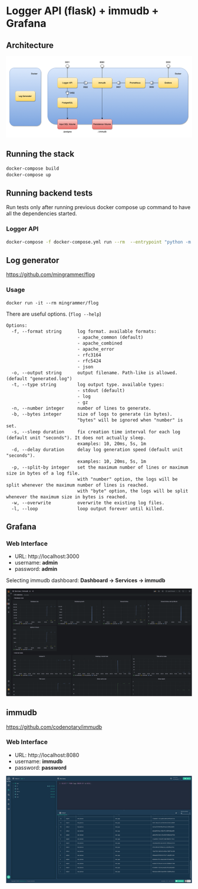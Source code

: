 # Logger API (flask) + immudb + Grafana

## Architecture

![architecture.png](static%2Farchitecture.png)

## Running the stack

```bash
docker-compose build
docker-compose up
```

## Running backend tests

Run tests only after running previous docker compose up command to have all the dependencies started.

### Logger API

```bash
docker-compose -f docker-compose.yml run --rm  --entrypoint "python -m pytest tests" logger_api
```

## Log generator

https://github.com/mingrammer/flog

### Usage

```
docker run -it --rm mingrammer/flog
```

There are useful options. (`flog --help`)

```console
Options:
  -f, --format string      log format. available formats:
                           - apache_common (default)
                           - apache_combined
                           - apache_error
                           - rfc3164
                           - rfc5424
                           - json
  -o, --output string      output filename. Path-like is allowed. (default "generated.log")
  -t, --type string        log output type. available types:
                           - stdout (default)
                           - log
                           - gz
  -n, --number integer     number of lines to generate.
  -b, --bytes integer      size of logs to generate (in bytes).
                           "bytes" will be ignored when "number" is set.
  -s, --sleep duration     fix creation time interval for each log (default unit "seconds"). It does not actually sleep.
                           examples: 10, 20ms, 5s, 1m
  -d, --delay duration     delay log generation speed (default unit "seconds").
                           examples: 10, 20ms, 5s, 1m
  -p, --split-by integer   set the maximum number of lines or maximum size in bytes of a log file.
                           with "number" option, the logs will be split whenever the maximum number of lines is reached.
                           with "byte" option, the logs will be split whenever the maximum size in bytes is reached.
  -w, --overwrite          overwrite the existing log files.
  -l, --loop               loop output forever until killed.
```

## Grafana

### Web Interface

- URL: http://localhost:3000
- username: **admin**
- password: **admin**

Selecting immudb dashboard: **Dashboard -> Services -> immudb**

![grafana.png](static%2Fgrafana.png)

## immudb

https://github.com/codenotary/immudb

### Web Interface

- URL: http://localhost:8080
- username: **immudb**
- password: **password**

![immudb.png](static%2Fimmudb.png)